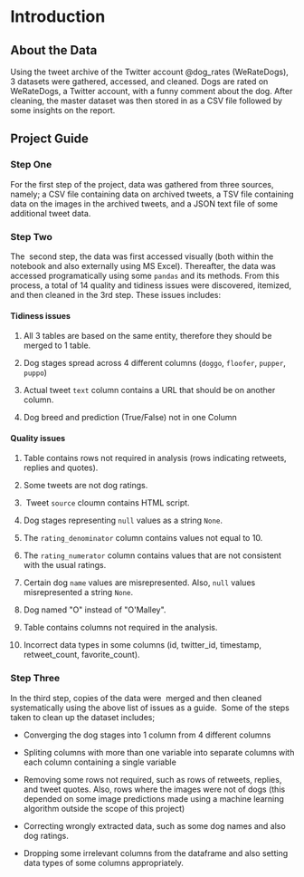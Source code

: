 # Introduction

## About the Data
Using the tweet archive of the Twitter account @dog_rates (WeRateDogs), 3 datasets were gathered, accessed, and cleaned. Dogs are rated on WeRateDogs, a Twitter account, with a funny comment about the dog. After cleaning, the master dataset was then stored in as a CSV file followed by some insights on the report.



## Project Guide


### Step One
For the first step of the project, data was gathered from three sources, namely; a CSV file containing data on archived tweets, a TSV file containing data on the images in the archived tweets, and a JSON text file of some additional tweet data. 


### Step Two
The  second step, the data was first accessed visually (both within the notebook and also externally using MS Excel). Thereafter, the data was accessed programatically using some `pandas` and its methods. From this process, a total of 14 quality and tidiness issues were discovered, itemized, and then cleaned in the 3rd step. These issues includes:



#### Tidiness issues
1. All 3 tables are based on the same entity, therefore they should be merged to 1 table.

2. Dog stages spread across 4 different columns (`doggo`, `floofer`, `pupper`, `puppo`) 

3. Actual tweet `text` column contains a URL that should be on another column.

4. Dog breed and prediction (True/False) not in one Column



#### Quality issues 
1. Table contains rows not required in analysis (rows indicating retweets, replies and quotes).

2. Some tweets are not dog ratings.

3.  Tweet `source` cloumn contains HTML script.

4. Dog stages representing `null` values as a string `None`.

5. The `rating_denominator` column contains values not equal to 10.

6. The `rating_numerator` column contains values that are not consistent with the usual ratings.

7. Certain dog `name` values are misrepresented. Also, `null` values misrepresented a string `None`.

8. Dog named "O" instead of "O'Malley".

9. Table contains columns not required in the analysis.

10. Incorrect data types in some columns (id, twitter_id, timestamp, retweet_count, favorite_count).


### Step Three
In the third step, copies of the data were  merged and then cleaned systematically using the above list of issues as a guide.  Some of the steps taken to clean up the dataset includes;

- Converging the dog stages into 1 column from 4 different columns

- Spliting columns with more than one variable into separate columns with each column containing a single variable

- Removing some rows not required, such as rows of retweets, replies, and tweet quotes. Also, rows where the images were not of dogs (this depended on some image predictions made using a machine learning algorithm outside the scope of this project)

- Correcting wrongly extracted data, such as some dog names and also dog ratings.

- Dropping some irrelevant columns from the dataframe and also setting data types of some columns appropriately.
